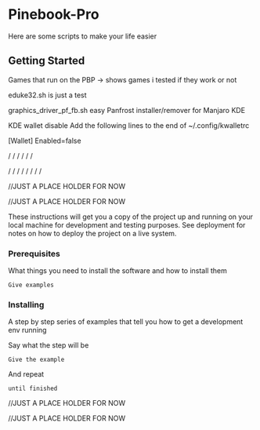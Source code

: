 # Pinebook-Pro

Here are some scripts to make your life easier

## Getting Started

Games that run on the PBP ->
  shows games i tested if they work or not
  	
eduke32.sh is just a test

graphics_driver_pf_fb.sh
  easy Panfrost installer/remover for Manjaro KDE


KDE wallet disable
 Add the following lines to the end of ~/.config/kwalletrc


[Wallet]
Enabled=false

/
/
/
/
/
/

/
/
/
/
/
/
/
/


//JUST A PLACE HOLDER FOR NOW

//JUST A PLACE HOLDER FOR NOW

These instructions will get you a copy of the project up and running on your local machine for development and testing purposes. See deployment for notes on how to deploy the project on a live system.

### Prerequisites

What things you need to install the software and how to install them

```
Give examples
```

### Installing

A step by step series of examples that tell you how to get a development env running

Say what the step will be

```
Give the example
```

And repeat

```
until finished
```

//JUST A PLACE HOLDER FOR NOW

//JUST A PLACE HOLDER FOR NOW
